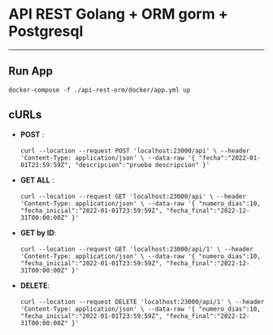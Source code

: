 # **API REST Golang + ORM gorm + Postgresql**

<HR>

## **Run App**

`docker-compose -f ./api-rest-orm/docker/app.yml up `

**cURLs**
----------

* **POST** :<br><br>`curl --location --request POST 'localhost:23000/api' \
  --header 'Content-Type: application/json' \
  --data-raw '{
  "fecha":"2022-01-01T23:59:59Z",
  "descripcion":"prueba descripcion"
  }'`<br>
* **GET ALL** : <br><br>`curl --location --request GET 'localhost:23000/api' \
  --header 'Content-Type: application/json' \
  --data-raw '{
  "numero_dias":10,
  "fecha_inicial":"2022-01-01T23:59:59Z",
  "fecha_final":"2022-12-31T00:00:00Z"
  }'`<br>

* **GET by ID**: <br><br>`curl --location --request GET 'localhost:23000/api/1' \
  --header 'Content-Type: application/json' \
  --data-raw '{
  "numero_dias":10,
  "fecha_inicial":"2022-01-01T23:59:59Z",
  "fecha_final":"2022-12-31T00:00:00Z"
  }'`<br>
* **DELETE**:<br><br>`curl --location --request DELETE 'localhost:23000/api/1' \
  --header 'Content-Type: application/json' \
  --data-raw '{
  "numero_dias":10,
  "fecha_inicial":"2022-01-01T23:59:59Z",
  "fecha_final":"2022-12-31T00:00:00Z"
  }'`<br>